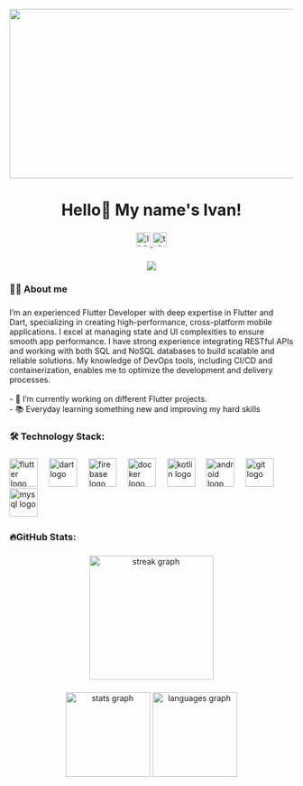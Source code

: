 <br clear="both"/>

<div align="center">
  <img height="300" width="600" src="https://media3.giphy.com/media/v1.Y2lkPTc5MGI3NjExaDR6NHd3aHh6cnhzZ3d6djF2MG5nd2FyMHhhazJxemRwczd1ODJnbCZlcD12MV9pbnRlcm5hbF9naWZfYnlfaWQmY3Q9Zw/RbDKaczqWovIugyJmW/giphy.webp" />
</div>

###

<h1 align="center">Hello👋 My name's Ivan!</h1>

###

<div align="center">
  <a href="https://www.linkedin.com/in/ivan-kasyanov-170209255/?trk=opento_sprofile_topcard" target="_blank">
    <img src="https://img.shields.io/static/v1?message=Linkedin&logo=linkedin&label=&color=blue&logoColor=white&labelColor=blue&style=for-the-badge" height="25" alt="linkedin logo" />
  </a>
  <a href="https://t.me/Vano1289" target="_blank">
    <img src="https://img.shields.io/static/v1?message=Telegram&logo=telegram&label=&color=2CA5E0&logoColor=white&labelColor=&style=for-the-badge" height="25" alt="telegram logo" />
  </a>
</div>

###

<p align="center"><img src="https://komarev.com/ghpvc/?username=kasyanovmafioznik&color=lightgrey"/></p>

<h3 align="left">👩‍💻 About me</h3>

###

<p align="left">I’m an experienced Flutter Developer with deep expertise in Flutter and Dart, specializing in creating high-performance, cross-platform mobile applications. I excel at managing state and UI complexities to ensure smooth app performance. I have strong experience integrating RESTful APIs and working with both SQL and NoSQL databases to build scalable and reliable solutions. My knowledge of DevOps tools, including CI/CD and containerization, enables me to optimize the development and delivery processes.<br><br>- 🔭 I’m currently working on different Flutter projects.<br>- 📚 Everyday learning something new and improving my hard skills</p>

<h3 align="left">🛠 Technology Stack:</h3>

###

<div align="left">
  <img src="https://cdn.jsdelivr.net/gh/devicons/devicon/icons/flutter/flutter-original.svg" height="50" alt="flutter logo" />
  <img width="12" />
  <img src="https://cdn.jsdelivr.net/gh/devicons/devicon/icons/dart/dart-original.svg" height="50" alt="dart logo" />
  <img width="12" />
  <img src="https://cdn.jsdelivr.net/gh/devicons/devicon/icons/firebase/firebase-original.svg" height="50" alt="firebase logo" />
  <img width="12" />
  <img src="https://cdn.jsdelivr.net/gh/devicons/devicon/icons/docker/docker-original.svg" height="50" alt="docker logo" />
  <img width="12" />
  <img src="https://cdn.jsdelivr.net/gh/devicons/devicon/icons/kotlin/kotlin-original.svg" height="50" alt="kotlin logo" />
  <img width="12" />
  <img src="https://cdn.jsdelivr.net/gh/devicons/devicon/icons/android/android-original.svg" height="50" alt="android logo" />
  <img width="12" />
  <img src="https://cdn.jsdelivr.net/gh/devicons/devicon/icons/git/git-original.svg" height="50" alt="git logo" />
  <img width="12" />
  <img src="https://cdn.jsdelivr.net/gh/devicons/devicon/icons/mysql/mysql-original.svg" height="50" alt="mysql logo" />
  <img width="12" />
</div>

###

<h3 align="left">🔥GitHub Stats:</h3>

###

<div align="center">
  <img src="https://streak-stats.demolab.com?user=kasyanovmafioznik&locale=en&mode=daily&theme=dark&hide_border=false&border_radius=5&order=3" height="220" alt="streak graph" />
</div>

###

<div align="center">
  <img src="https://github-readme-stats.vercel.app/api?username=kasyanovmafioznik&hide_title=false&hide_rank=false&show_icons=true&include_all_commits=true&count_private=true&disable_animations=false&theme=dracula&locale=en&hide_border=false&order=1" height="150" alt="stats graph" />
  <img src="https://github-readme-stats.vercel.app/api/top-langs?username=kasyanovmafioznik&locale=en&hide_title=false&layout=compact&card_width=320&langs_count=5&theme=dracula&hide_border=false&order=2" height="150" alt="languages graph" />
</div>

###
